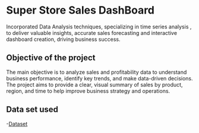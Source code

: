 # Super Store Sales DashBoard
Incorporated Data Analysis techniques, specializing in time series analysis , to deliver valuable insights, accurate sales forecasting and interactive dashboard creation, driving business success.
## Objective of the project
The main objective is to analyze sales and profitability data to understand business performance, identify key trends, and make data-driven decisions. The project aims to provide a clear, visual summary of sales by product, region, and time to help improve business strategy and operations.
## Data set used
-<a href="https://github.com/gopalmandal2002/Data-Analysis-Deshboard/blob/main/BlinkIT%20Grocery%20Data.xlsx">Dataset</a>

